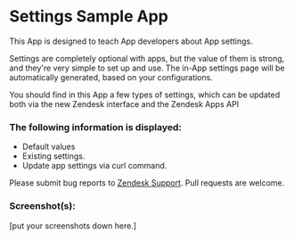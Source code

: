# Settings Sample App

This App is designed to teach App developers about App settings.

Settings are completely optional with apps, but the value of them is strong, and they're very simple to set up and use.
The in-App settings page will be automatically generated, based on your configurations.

You should find in this App a few types of settings, which can be updated both via the new Zendesk interface and the Zendesk Apps API

### The following information is displayed:

* Default values
* Existing settings.
* Update app settings via curl command.



Please submit bug reports to [Zendesk Support](support@zendesk.com). Pull requests are welcome.

### Screenshot(s):
[put your screenshots down here.]

